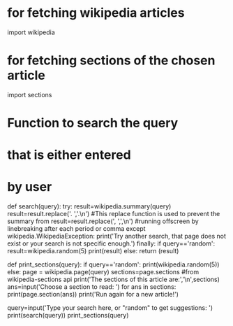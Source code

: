 # for fetching wikipedia articles
import wikipedia
# for fetching sections of the chosen article
import sections

# Function to search the query 
# that is either entered
# by user 
def search(query):
    try:
        result=wikipedia.summary(query)
        result=result.replace('. ','.\n') #This replace function is used to prevent the summary from
        result=result.replace(', ',',\n') #running offscreen by linebreaking after each period or comma
    except wikipedia.WikipediaException:
        print('Try another search, that page does not exist or your search is not specific enough.')
    finally:
        if query=='random':
            result=wikipedia.random(5)
            print(result)
        else:
            return (result)

def print_sections(query):
    if query=='random':
        print(wikipedia.random(5))
    else:
        page = wikipedia.page(query)
        sections=page.sections #from wikipedia-sections api
        print('The sections of this article are:','\n',sections)
        ans=input('Choose a section to read: ')
        for ans in sections:
            print(page.section(ans))
        print('Run again for a new article!')

query=input('Type your search here, or "random" to get suggestions: ')
print(search(query))
print_sections(query)
